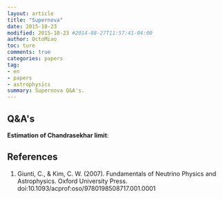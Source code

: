 ```yaml
---
layout: article
title: "Supernova"
date: 2015-10-23
modified: 2015-10-23 #2014-08-27T11:57:41-04:00
author: OctoMiao
toc: ture
comments: true
categories: papers
tag:
- en
- papers
- astrophysics
summary: Supernova Q&A's.
---
```



## Q&A's


**Estimation of Chandrasekhar limit**:






## References

1. Giunti, C., & Kim, C. W. (2007). Fundamentals of Neutrino Physics and Astrophysics. Oxford University Press. doi:10.1093/acprof:oso/9780198508717.001.0001

